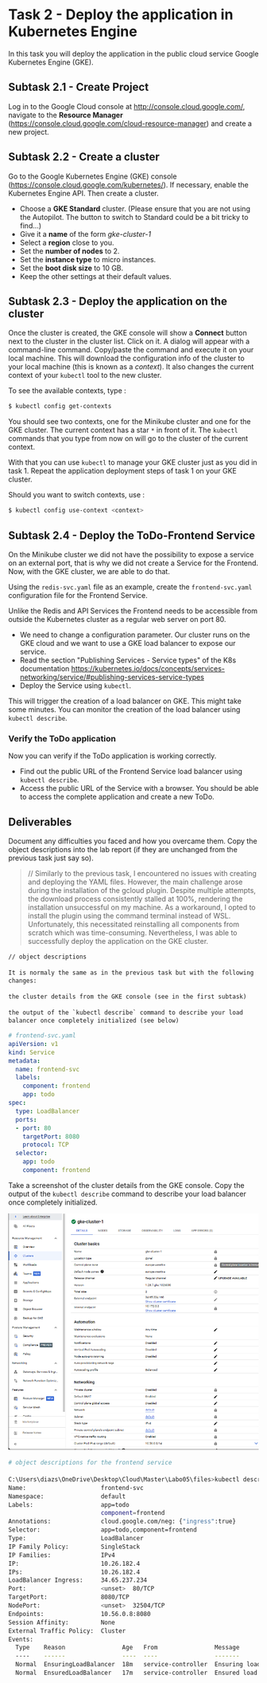 # Task 2 - Deploy the application in Kubernetes Engine

In this task you will deploy the application in the public cloud service Google Kubernetes Engine (GKE).

## Subtask 2.1 - Create Project

Log in to the Google Cloud console at <http://console.cloud.google.com/>, navigate to the __Resource Manager__ (<https://console.cloud.google.com/cloud-resource-manager>) and create a new project. 

## Subtask 2.2 - Create a cluster

Go to the Google Kubernetes Engine (GKE) console (<https://console.cloud.google.com/kubernetes/>). If necessary, enable the Kubernetes Engine API. Then create a cluster. 

* Choose a __GKE Standard__ cluster. (Please ensure that you are not using the Autopilot. The button to switch to Standard could be a bit tricky to find...)
* Give it a __name__ of the form _gke-cluster-1_
* Select a __region__ close to you.
* Set the __number of nodes__ to 2. 
* Set the __instance type__ to micro instances.
* Set the __boot disk size__ to 10 GB.
* Keep the other settings at their default values.

## Subtask 2.3 - Deploy the application on the cluster

Once the cluster is created, the GKE console will show a __Connect__ button next to the cluster in the cluster list. Click on it. A dialog will appear with a command-line command. Copy/paste the command and execute it on your local machine. This will download the configuration info of the cluster to your local machine (this is known as a _context_). It also changes the current context of your `kubectl` tool to the new cluster.

To see the available contexts, type :

```sh
$ kubectl config get-contexts
```

You should see two contexts, one for the Minikube cluster and one for the GKE cluster. The current context has a star `*` in front of it. The `kubectl` commands that you type from now on will go to the cluster of the current context.

With that you can use `kubectl` to manage your GKE cluster just as you did in task 1. Repeat the application deployment steps of task 1 on your GKE cluster.

Should you want to switch contexts, use :

```sh
$ kubectl config use-context <context>
```

## Subtask 2.4 - Deploy the ToDo-Frontend Service

On the Minikube cluster we did not have the possibility to expose a service on an external port, that is why we did not create a Service for the Frontend. Now, with the GKE cluster, we are able to do that.

Using the `redis-svc.yaml` file as an example, create the `frontend-svc.yaml` configuration file for the Frontend Service.

Unlike the Redis and API Services the Frontend needs to be accessible from outside the Kubernetes cluster as a regular web server on port 80.

  * We need to change a configuration parameter. Our cluster runs on the GKE cloud and we want to use a GKE load balancer to expose our service.
  * Read the section "Publishing Services - Service types" of the K8s documentation 
    <https://kubernetes.io/docs/concepts/services-networking/service/#publishing-services-service-types>
  * Deploy the Service using `kubectl`.

This will trigger the creation of a load balancer on GKE. This might take some minutes. You can monitor the creation of the load balancer using `kubectl describe`.

### Verify the ToDo application

Now you can verify if the ToDo application is working correctly.

  * Find out the public URL of the Frontend Service load balancer using `kubectl describe`.
  * Access the public URL of the Service with a browser. You should be able to access the complete application and create a new ToDo.


## Deliverables

Document any difficulties you faced and how you overcame them. Copy the object descriptions into the lab report (if they are unchanged from the previous task just say so).

> // Similarly to the previous task, I encountered no issues with creating and deploying the YAML files. However, the main challenge arose during the installation of the gcloud plugin. Despite multiple attempts, the download process consistently stalled at 100%, rendering the installation unsuccessful on my machine. As a workaround, I opted to install the plugin using the command terminal instead of WSL. Unfortunately, this necessitated reinstalling all components from scratch which was time-consuming. Nevertheless, I was able to successfully deploy the application on the GKE cluster. 

```````
// object descriptions

It is normaly the same as in the previous task but with the following changes:

the cluster details from the GKE console (see in the first subtask)

the output of the `kubectl describe` command to describe your load balancer once completely initialized (see below)
```````

```yaml
# frontend-svc.yaml
apiVersion: v1
kind: Service
metadata:
  name: frontend-svc
  labels:
    component: frontend
    app: todo
spec:
  type: LoadBalancer
  ports:
  - port: 80
    targetPort: 8080
    protocol: TCP
  selector:
    app: todo
    component: frontend
```

Take a screenshot of the cluster details from the GKE console. Copy the output of the `kubectl describe` command to describe your load balancer once completely initialized.

![GKE Cluster](files/ConfigCluster.png)

```bash
# object descriptions for the frontend service

C:\Users\diazs\OneDrive\Desktop\Cloud\Master\Labo05\files>kubectl describe service/frontend-svc
Name:                     frontend-svc
Namespace:                default
Labels:                   app=todo
                          component=frontend
Annotations:              cloud.google.com/neg: {"ingress":true}
Selector:                 app=todo,component=frontend
Type:                     LoadBalancer
IP Family Policy:         SingleStack
IP Families:              IPv4
IP:                       10.26.182.4
IPs:                      10.26.182.4
LoadBalancer Ingress:     34.65.237.234
Port:                     <unset>  80/TCP
TargetPort:               8080/TCP
NodePort:                 <unset>  32504/TCP
Endpoints:                10.56.0.8:8080
Session Affinity:         None
External Traffic Policy:  Cluster
Events:
  Type    Reason                Age   From                Message
  ----    ------                ----  ----                -------
  Normal  EnsuringLoadBalancer  18m   service-controller  Ensuring load balancer
  Normal  EnsuredLoadBalancer   17m   service-controller  Ensured load balancer
```
